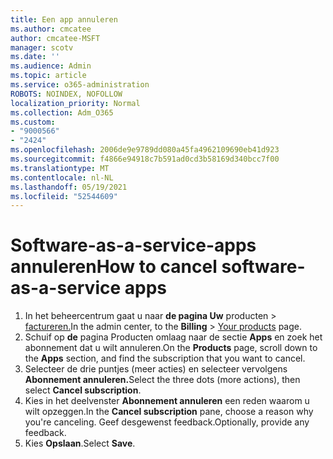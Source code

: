 ```yaml
---
title: Een app annuleren
ms.author: cmcatee
author: cmcatee-MSFT
manager: scotv
ms.date: ''
ms.audience: Admin
ms.topic: article
ms.service: o365-administration
ROBOTS: NOINDEX, NOFOLLOW
localization_priority: Normal
ms.collection: Adm_O365
ms.custom:
- "9000566"
- "2424"
ms.openlocfilehash: 2006de9e9789dd080a45fa4962109690eb41d923
ms.sourcegitcommit: f4866e94918c7b591ad0cd3b58169d340bcc7f00
ms.translationtype: MT
ms.contentlocale: nl-NL
ms.lasthandoff: 05/19/2021
ms.locfileid: "52544609"
---
```

# <a name="how-to-cancel-software-as-a-service-apps"></a><span data-ttu-id="fd278-102">Software-as-a-service-apps annuleren</span><span class="sxs-lookup"><span data-stu-id="fd278-102">How to cancel software-as-a-service apps</span></span>

1. <span data-ttu-id="fd278-103">In het beheercentrum gaat u naar **de pagina Uw** producten  >  [factureren.](https://go.microsoft.com/fwlink/p/?linkid=842054)</span><span class="sxs-lookup"><span data-stu-id="fd278-103">In the admin center, to the **Billing** > [Your products](https://go.microsoft.com/fwlink/p/?linkid=842054) page.</span></span>
2. <span data-ttu-id="fd278-104">Schuif op **de** pagina Producten omlaag naar de sectie **Apps** en zoek het abonnement dat u wilt annuleren.</span><span class="sxs-lookup"><span data-stu-id="fd278-104">On the **Products** page, scroll down to the **Apps** section, and find the subscription that you want to cancel.</span></span> 
3. <span data-ttu-id="fd278-105">Selecteer de drie puntjes (meer acties) en selecteer vervolgens **Abonnement annuleren.**</span><span class="sxs-lookup"><span data-stu-id="fd278-105">Select the three dots (more actions), then select **Cancel subscription**.</span></span>
4. <span data-ttu-id="fd278-106">Kies in het deelvenster **Abonnement annuleren** een reden waarom u wilt opzeggen.</span><span class="sxs-lookup"><span data-stu-id="fd278-106">In the **Cancel subscription** pane, choose a reason why you're canceling.</span></span> <span data-ttu-id="fd278-107">Geef desgewenst feedback.</span><span class="sxs-lookup"><span data-stu-id="fd278-107">Optionally, provide any feedback.</span></span>
5. <span data-ttu-id="fd278-108">Kies **Opslaan**.</span><span class="sxs-lookup"><span data-stu-id="fd278-108">Select **Save**.</span></span>